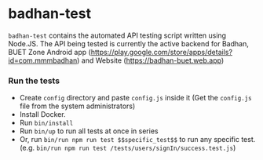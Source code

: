 # badhan-test
`badhan-test` contains the automated API testing script written using Node.JS. The API being tested is currently the active backend for Badhan, BUET Zone Android app (https://play.google.com/store/apps/details?id=com.mmmbadhan) and Website (https://badhan-buet.web.app)

### Run the tests
* Create `config` directory and paste `config.js` inside it (Get the `config.js` file from the system administrators)
* Install Docker.
* Run `bin/install`
* Run `bin/up` to run all tests at once in series
* Or, run `bin/run npm run test $$specific_test$$` to run any specific test. (e.g. `bin/run npm run test /tests/users/signIn/success.test.js`)
